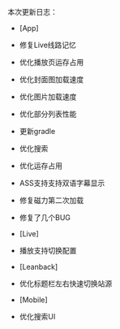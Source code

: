 本次更新日志：

* [App]
* 修复Live线路记忆
* 优化播放页运存占用
* 优化封面图加载速度
* 优化图片加载速度
* 优化部分列表性能
* 更新gradle
* 优化搜索
* 优化运存占用
* ASS支持支持双语字幕显示
* 修复磁力第二次加载
* 修复了几个BUG

* [Live]
* 播放支持切换配置

* [Leanback]
* 优化标题栏左右快速切换站源

* [Mobile]
* 优化搜索UI
